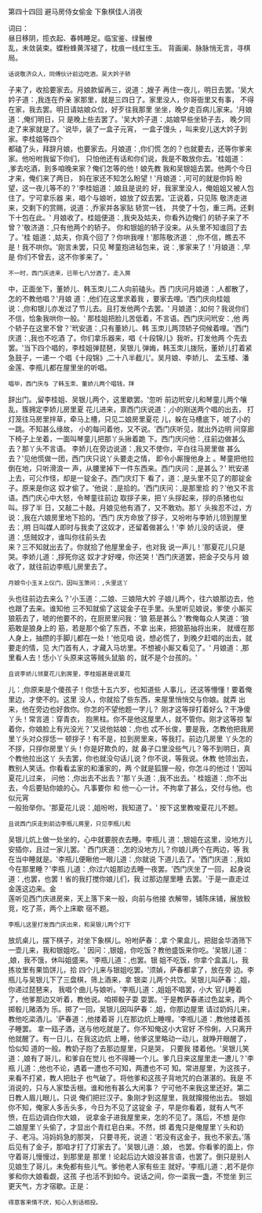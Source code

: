 第四十四回	 避马房侍女偷金	 下象棋佳人消夜	  	
  
 
 	 	
词曰：	 	
  	昼日移阴，揽衣起、春帏睡足。临宝鉴、绿鬟缭	
乱，未敛装束。蝶粉蜂黄浑褪了，枕痕一线红生玉。
背画阑、脉脉悄无言，寻棋局。	 	
 
  	话说敬济众人，同傅伙计前边吃酒，吴大妗子轿	
子来了，收拾要家去。月娘款留再三，说道：‚嫂子
再住一夜儿，明日去罢。‛吴大妗子道：‚我连在乔亲
家那里，就是三四日了。家里没人，你哥衙里又有事，
不得在家，我去罢。明日请姑娘众位，好歹往我那里
坐坐，晚夕走百病儿家来。‛月娘道：‚俺们明日，只
是晚上些去罢了。‛吴大妗子道：‚姑娘早些坐轿子去，
晚夕同走了来家就是了。‛说毕，装了一盒子元宵，
一盒子馒头	，叫来安儿送大妗子到家。李桂姐等四个	
都磕了头，拜辞月娘，也要家去。月娘道：‚你们慌
怎的？也就要去，还等你爹来家。他吩咐我留下你们，
只怕他还有话和你们说，我是不敢放你去。‛桂姐道： 
‚爹去吃酒，到多咱晚来家？俺们怎等的他！娘先教
我和吴银姐去罢。他两个今日才来，俺们来了两日，
妈在家还不知怎么盼望！‛月娘道：‚可可的就是你妈
盼望，这一夜儿等不的？‛李桂姐道：‚娘且是说的
好，我家里没人，俺姐姐又被人包住了。宁可拿乐器
来，唱个与娘听，娘放了奴去罢。‛正说着，只见陈
敬济走进来，交剩下的赏赐，说道：‚乔家并各家贴
轿赏一钱，	共使了十包，重三两。还剩下十包在此。‛	
月娘收了。桂姐便道：‚我央及姑夫，你看外边俺们
的轿子来了不曾？‛敬济道：‚只有他两个的轿子。
你和银姐的轿子没来。从头里不知谁回了去了。‛桂
姐道：‚姑夫，你真个回了？你哄我哩！‛那陈敬济道：
‚你不信，瞧去不是！我不哄你。‛刚言未罢，只见
琴童抱进毡包来，说：‚爹家来了！‛月娘道：‚早是
你们不曾去，这不你爹来了。‛	 	
 
  	不一时，西门庆进来，已带七八分酒了。走入房	
中，正面坐下，董娇儿、韩玉朿儿二人向前磕头。西
门庆问月娘道：‚人都散了，怎的不教他唱？‛月娘 
道：‚他们在这里求着我	，要家去哩。‛西门庆向桂姐	
说：‚你和银儿亦发过了节儿去。且打发他两个去罢。‛
月娘道：‚如何？我说你们不信，恰象我哄你一般。‛
那桂姐把脸儿苦低着，不言语。西门庆问玳安：‚他
两个轿子在这里不曾？‛玳安道：‚只有董娇儿、韩
玉朿儿两顶轿子伺候着哩。‛西门庆道：‚我也不吃酒
了。你们拿乐器来，唱《十段锦儿》我听。打发他两
个先去罢。‛当下四个唱的，李桂姐弹琵琶，吴银儿
弹娒，韩玉朿儿拨阮，董娇儿打着紧急鼓子，一递一
个唱《十段锦》‚二十八半截儿‛。吴月娘、李娇儿、
孟玉楼、潘金莲、李瓶儿都在屋里坐的听唱。	 	
 
  	唱毕，西门庆与	了韩玉朿、董娇儿两个唱钱，拜	
辞出门。‚留李桂姐、吴银儿两个，这里歇罢。‛忽听
前边玳安儿和琴童儿两个嚷乱，簇拥定李娇儿房里夏
花儿进来，禀西门庆说道：‚小的刚送两个唱的出去，
打灯笼往马房里拌草，牵马上槽，只见二娘房里夏花
儿，躲在马槽底下，唬了小的一跳。不知甚么缘故，
小的每问着他，又不说。‛西门庆听见，就出外边明 
间穿廊下椅子上坐着，一面叫琴童儿把那丫头揪着跪
下。西门庆问他：‚往前边做甚么去？那丫头不言语。
李娇儿在旁边说道：‚我又不使你，平白往马房里做
甚么去？‛见他慌做一团，西门庆只说丫头要走之情，
即令小厮搜他身上	。琴童把他拉倒在地，只听滑浪一	
声，从腰里掉下一件东西来。西门庆问：‚是甚么？‛
玳安递上去，可尣作怪，却是一锭金子。西门庆灯下
看了，道：‚是头里不见了的那锭金子。原来是你这
奴才偷了。‛他说：‚是拾的。‛西门庆问：‚是那里拾
的？‛他又不言语。西门庆心中大怒，令琴童往前边
取拶子来，把丫头拶起来，拶的杀猪也似叫。拶了半
日，又敲二十敲。月娘见他有酒了，又不敢劝。那丫
头挨忍不过，方说：‚我在六娘房里地下拾的。‛西门
庆方命放了拶子，又吩咐与李娇儿领到屋里去：‚明
日叫媒人即时与我卖了这奴才，还留着做甚么！‛李
娇儿没的话说，	便道：‚恁贼奴才，谁叫你往前头去	
来？三不知就出去了。你就拾了他屋里金子，也对我
说一声儿！‛那夏花儿只是哭。李娇儿道：‚拶死你这
奴才才好哩，你还哭！‛西门庆道罢，把金子交与月 
娘收了，就往前边李瓶儿房里去了。	 	
 
  	月娘令小玉关上仪门，因叫玉箫问：‚头里这丫	
头也往前边去来么？‛小玉道：‚二娘、三娘陪大妗
子娘儿两个，往六娘那边去，他也跟了去来。谁知他
三不知就偷了这锭金子在手里。头里听见娘说，爹使
小厮买狼筋去了，唬的他要不的，在厨房里问我：‘狼
筋是甚么？’教俺每众人笑道：‘狼筋敢是狼身上的
筋，若是那个偷了东西，不拿	出来，把狼筋抽将出来，	
就缠在那人身上，抽攒的手脚儿都在一处！’他见咱
说，想必慌了，到晚夕赶唱的出去，就要走的情，见
大门首有人，才藏入马坊里。不想被小厮又看见了。‛
月娘道：‚那里看人去！恁小丫头原来这等贼头鼠脑
的，就不是个台孩的。‛	 	
 
  	且说李娇儿领夏花儿到房里，李桂姐甚是说夏花	
儿：‚你原来是个傻孩子！你恁十五六岁，也知道些
人事儿，还这等懵懂！要着俺里边，才使不的。这里
没人，你就拾了些东西，来屋里悄悄交与你娘。就弄 
出来，他在旁边也好救你。你怎的不望他题一字儿？
刚才这等拶打着好么？干净傻丫头！常言道：穿青衣，
抱黑柱。你不是他这屋里人，就不管你。刚才这等掠
掣着你，你娘脸上有光没光？‛又说他姑娘：‚你也
忒不长俊，要是我，怎教他把我房里丫头对众拶恁一
顿拶子！有不是，拉到房里来，等我打。前边几房里
丫头怎的不拶，只拶你房里丫头！你是好欺负的，就
鼻子口里没些气儿？等不到明日，真个教他拉出这丫
头去罢，你也就没句话儿说？你不说，等我说。休教
他领出去，教别人笑话。你看看孟家的和潘家的，两
个就是狐狸一般，你怎斗的他过！‛因叫夏花儿过来，
问他：‚你出去不出去？‛那丫头道：‚我不出去。‛
桂姐道：‚你不出去，今后要贴你娘的心。凡事要你
和	他一心一计。不拘拿了甚么，交付与他。也似元宵	
一般抬举你。‛那夏花儿说：‚姐吩咐，我知道了。‛
按下这里教唆夏花儿不题。	 	
 
  	且说西门庆走到前边李瓶儿房里，只见李瓶儿和	
吴银儿炕上做一处坐的，心中就要脱衣去睡。李瓶儿 
道：‚银姐在这里，没地方儿安插你，且过一家儿罢。‛
西门庆道：‚怎的没地方儿？你娘儿两个在两边，等
我在当中睡就是。‛李瓶儿便瞅他一眼儿道：‚你就说
下道儿去了。‛西门庆道：‚我如今在那里睡？‛李瓶
儿道：‚你过六姐那边去睡一夜罢。‛西门庆坐了一回，
起身说道：‚也罢，也罢！省的我打搅你娘儿们，我
过那边屋里睡	去罢。‛于是一直走过金莲这边来。金	
莲听见西门庆进房来，天上落下来一般，向前与他接
衣解带，铺陈床铺，展放鲛竞，吃了茶，两个上床歇
宿不题。	 	
 
  	李瓶儿这里打发西门庆出来，和吴银儿两个灯下	
放炕桌儿，摆下棋子，对坐下象棋儿。吩咐萨春：‚拿
个果盒儿，把甜金华酒筛下一壶儿来，我和银姐吃。‛
因问：‚银姐，你吃饭？教他盛饭来你吃。‛吴银儿道：
‚娘，我不饿，休叫姐盛来。‛李瓶儿道：‚也罢。银
姐不吃饭，你拿个盒盖儿，我拣妆里有果馅饼儿，拾
四个儿来与银姐吃罢。‛须媜，萨春都拿了，放在旁
边。李瓶儿与吴银儿下了三盘棋，筛上酒来，拿	银栥 
儿两个共饮。吴银儿叫萨春：‚姐，你递过琵琶来，
我唱个曲儿与娘听。‛李瓶儿道：‚姐姐不唱罢，小大
官儿睡着了，他爹那边又听着，教他说。咱掷骰子耍
耍罢。‛于是教萨春递过色盆来，两个掷骰儿赌酒为
乐。掷了一回，吴银儿因叫萨春：‚姐，你那边屋里
请过奶妈儿来，教他吃栥酒儿。‛萨春道：‚他搂着哥
儿在那边炕上睡哩。‛李瓶儿道：‚教他搂着孩子睡罢。
拿一瓯子酒，送与他吃就是了。你不知俺这小大官好
不伶俐，人只离开他就醒了。有一日儿，在我这边炕
上睡，他爹这里略动一动儿，就睁开眼醒了，恰似知
道的一般。教奶子抱了去那边屋里，只是哭，	只要我	
搂着他。‛吴银儿笑道：‚娘有了哥儿，和爹自在觉儿
也不得睡一个儿。爹几日来这屋里走一遭儿？‛李瓶
儿道：‚他也不论，遇着一遭也不可知，两遭也不可
知。常进屋里，为这孩子，来看不打紧，教人把肚子
也气破了。将他爹和这孩子背地咒的白湛湛的。我是
不消说的，只与人家垫舌根。谁和他有甚么大闲事？
宁可他不来我这里还好。第二日教人眉儿眼儿，只说
俺们把拦汉子。象刚才到这屋里，我就撺掇他出去。 
银姐你不知，俺家人多舌头多，今日为不见了这锭金
子，早是你看着，就有人气不愤，在后边调白你大娘，
说拿金子进我屋里来，怎的不见了。落后，不想	是你	
二娘屋里丫头偷了，才显出个青红皂白来。不然，绑
着鬼只是俺屋里丫头和奶子、老冯。冯妈妈急的那哭，
只要寻死，说道：‘若没有这金子，我也不家去。’落
后见有了金子，那咱才打了灯家去了。‛吴银儿道：‚娘，
也罢。你看爹的面上，你守着哥儿慢慢过，到那里是
那里！论起后边大娘没甚言语，也罢了。倒只是别人
见娘生了哥儿，未免都有些儿气。爹他老人家有些主
就好。‛李瓶儿道：‚若不是你爹和你大娘看觑，这孩
子也活不到如今。说话之间，你一栥我一盏，不觉坐
到三更天气，方才宿歇。正是：	 	
 
  	得意客来情不厌，知心人到话相投。	 	
 
